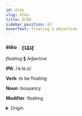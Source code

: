 ```yaml
---
id: ëlëo
slug: ëlëo
title: ËLËO
sidebar_position: 63
hoverText: floating § Adjective
---
```


### ëlëo&emsp;<span kind="abugida">ɽʇʓʇɽ</span>

*floating* **§** Adjective

**IPA**: /ˈe.le.ɑ/

**Verb**: to be floating

**Noun**: bouyancy

**Modifier**: floating

<details>
    <summary>Origin</summary>
    Swahili -elea /ɛ.le.ɑ/<br/>
    <em>Niger-Congo Language Family</em>
</details>